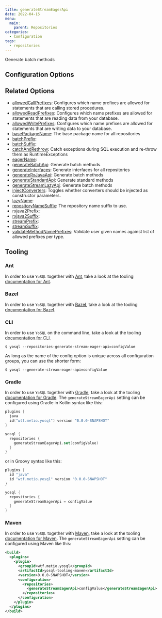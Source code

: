 ```yaml
---
title: generateStreamEagerApi
date: 2022-04-15
menu:
  main:
    parent: Repositories
categories:
  - Configuration
tags:
  - repositories
---
```


Generate batch methods

## Configuration Options

## Related Options

- [allowedCallPrefixes](../allowedcallprefixes/): Configures which name prefixes are allowed for statements that are calling stored procedures.
- [allowedReadPrefixes](../allowedreadprefixes/): Configures which name prefixes are allowed for statements that are reading data from your database.
- [allowedWritePrefixes](../allowedwriteprefixes/): Configures which name prefixes are allowed for statements that are writing data to your database.
- [basePackageName](../basepackagename/): The base package name for all repositories
- [batchPrefix](../batchprefix/): 
- [batchSuffix](../batchsuffix/): 
- [catchAndRethrow](../catchandrethrow/): Catch exceptions during SQL execution and re-throw them as RuntimeExceptions
- [eagerName](../eagername/): 
- [generateBatchApi](../generatebatchapi/): Generate batch methods
- [generateInterfaces](../generateinterfaces/): Generate interfaces for all repositories
- [generateRxJavaApi](../generaterxjavaapi/): Generate batch methods
- [generateStandardApi](../generatestandardapi/): Generate standard methods
- [generateStreamLazyApi](../generatestreamlazyapi/): Generate batch methods
- [injectConverters](../injectconverters/): Toggles whether converters should be injected as constructor parameters.
- [lazyName](../lazyname/): 
- [repositoryNameSuffix](../repositorynamesuffix/): The repository name suffix to use.
- [rxjava2Prefix](../rxjava2prefix/): 
- [rxjava2Suffix](../rxjava2suffix/): 
- [streamPrefix](../streamprefix/): 
- [streamSuffix](../streamsuffix/): 
- [validateMethodNamePrefixes](../validatemethodnameprefixes/): Validate user given names against list of allowed prefixes per type.

## Tooling

### Ant

In order to use `YoSQL` together with [Ant](https://ant.apache.org/), take a look at the tooling [documentation for Ant](/tooling/ant/).

### Bazel

In order to use `YoSQL` together with [Bazel](https://bazel.build/), take a look at the tooling [documentation for Bazel](/tooling/bazel/).

### CLI

In order to use `YoSQL` on the command line, take a look at the tooling [documentation for CLI](/tooling/cli/).

```console
$ yosql --repositories-generate-stream-eager-api=configValue
```

As long as the name of the config option is unique across all configuration groups, you can use the shorter form:

```console
$ yosql --generate-stream-eager-api=configValue
```

### Gradle

In order to use `YoSQL` together with [Gradle](https://gradle.org/), take a look at the tooling [documentation for Gradle](/tooling/gradle/). The `generateStreamEagerApi` setting can be configured using Gradle in Kotlin syntax like this:

```kotlin
plugins {
  java
  id("wtf.metio.yosql") version "0.0.0-SNAPSHOT"
}

yosql {
  repositories {
    generateStreamEagerApi.set(configValue)
  }
}
```

or in Groovy syntax like this:

```groovy
plugins {
  id "java"
  id "wtf.metio.yosql" version "0.0.0-SNAPSHOT"
}

yosql {
  repositories {
    generateStreamEagerApi = configValue
  }
}
```

### Maven

In order to use `YoSQL` together with [Maven](https://maven.apache.org/), take a look at the tooling [documentation for Maven](/tooling/maven/). The `generateStreamEagerApi` setting can be configured using Maven like this:

```xml
<build>
  <plugins>
    <plugin>
      <groupId>wtf.metio.yosql</groupId>
      <artifactId>yosql-tooling-maven</artifactId>
      <version>0.0.0-SNAPSHOT</version>
      <configuration>
        <repositories>
          <generateStreamEagerApi>configValue</generateStreamEagerApi>
        </repositories>
      </configuration>
    </plugin>
  </plugins>
</build>
```
